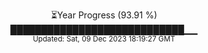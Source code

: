<p align="center">
⏳Year Progress (93.91 %) <br>
████████████████████████████▁▁ <br>
<sub>Updated: Sat, 09 Dec 2023 18:19:27 GMT</sub>
</p>

